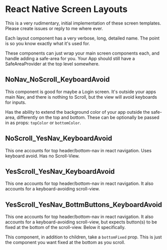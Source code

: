 # React Native Screen Layouts

This is a very rudimentary, initial implementation of these screen templates. Please create issues or reply to me where ever.

Each layout component has a very verbose, long, detailed name. The point is so you know exactly what it's used for.

These components can just wrap your main screen components each, and handle adding a safe-area for you. Your App should still have a SafeAreaProvider at the top level somewhere.

## NoNav_NoScroll_KeyboardAvoid

This component is good for maybe a Login screen. It's outside your apps main Nav, and there is nothing to Scroll, but the view will avoid keyboards for inputs.

Has the ability to extend the background color of your app outside the safe-area, differently on the top and bottom. These can be optionally be passed in as props: `topColor` or `bottomColor`.

## NoScroll_YesNav_KeyboardAvoid

This one accounts for top header/bottom-nav in react navigation. Uses keyboard avoid. Has no Scroll-View.

## YesScroll_YesNav_KeyboardAvoid

This one accounts for top header/bottom-nav in react navigation. It also accounts for a keyboard-avoiding scroll-view.

## YesScroll_YesNav_BottmButtons_KeyboardAvoid

This one accounts for top header/bottom-nav in react navigation. It also accounts for a keyboard-avoiding scroll-view, but expects button(s) to be fixed at the bottom of the scroll-view. Below it specifically.

This component, in addition to children, take a `bottomFixed` prop. This is just the component you want fixed at the bottom as you scroll.
